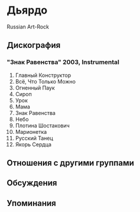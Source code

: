 # Дьярдо

Russian Art-Rock

## Дискография

### "Знак Равенства" 2003, Instrumental

1. Главный Конструктор
2. Всё, Что Только Можно
3. Огненный Паук
4. Сироп
5. Урок
6. Мама
7. Знак Равенства
8. Небо
9. Плотина Шостакович
10. Марионетка
11. Русский Танец
12. Якорь Сердца


## Отношения с другими группами


## Обсуждения


## Упоминания

